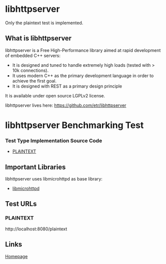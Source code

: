 # libhttpserver
Only the plaintext test is implemented.

## What is libhttpserver
libhttpserver is a Free High-Performance library aimed at rapid development of embedded C++ servers:

- It is designed and tuned to handle extremely high loads (tested with > 10k connections).
- It uses modern C++ as the primary development language in order to achieve the first goal.
- It is designed with REST as a primary design principle

It is available under open source LGPLv2 license.

libhttpserver lives here: https://github.com/etr/libhttpserver

# libhttpserver Benchmarking Test

### Test Type Implementation Source Code

* [PLAINTEXT](benchmark.cpp)

## Important Libraries
libhttpserver uses libmicrohttpd as base library:
* [libmicrohttpd](https://www.gnu.org/software/libmicrohttpd/)

## Test URLs
### PLAINTEXT

http://localhost:8080/plaintext

## Links
[Homepage](https://github.com/etr/libhttpserver)
